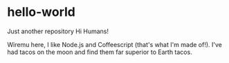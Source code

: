 # hello-world
Just another repository
Hi Humans! 

Wiremu here, I like Node.js and Coffeescript (that's what I'm made of!). I've had tacos on the moon and find them far superior to Earth tacos. 
